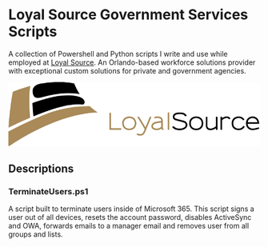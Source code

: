 # Loyal Source Government Services Scripts
A collection of Powershell and Python scripts I write and use while employed at [Loyal Source](https://loyalsource.com/). An Orlando-based workforce solutions provider with exceptional custom solutions for private and government agencies. 

![Loyal Source Logo.](Loyal-Source-Logo.png "LoyalSource Logo.")

## Descriptions
### TerminateUsers.ps1
A script built to terminate users inside of Microsoft 365. This script signs a user out of all devices, resets the account password, disables ActiveSync and OWA, forwards emails to a manager email and removes user from all groups and lists.  
